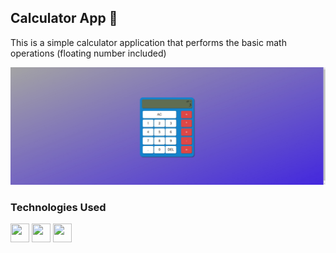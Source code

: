 ## Calculator App 🧮

This is a simple calculator application that performs the basic math operations (floating number included)

<div>
  <img src="./assets/Example Image 1.png"/>
</div>

### Technologies Used

<div>
  <img src="https://cdn.jsdelivr.net/gh/devicons/devicon@latest/icons/html5/html5-original.svg" width="30" height="30"/>
  <img src="https://cdn.jsdelivr.net/gh/devicons/devicon@latest/icons/css3/css3-original.svg" width="30" height="30" />
  <img src="https://cdn.jsdelivr.net/gh/devicons/devicon@latest/icons/javascript/javascript-original.svg" width="30" height="30" />
</div>
